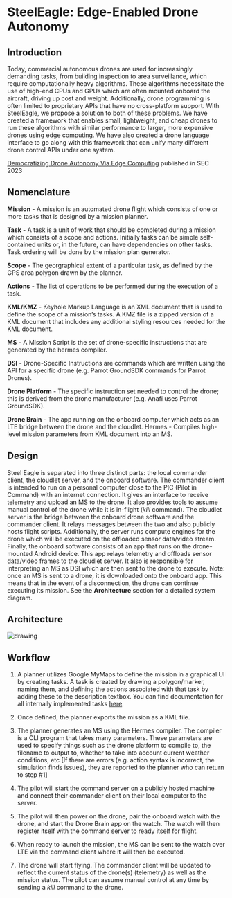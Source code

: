 <!--
SPDX-FileCopyrightText: 2023 Carnegie Mellon University - Satyalab

SPDX-License-Identifier: GPL-2.0-only
-->

SteelEagle: Edge-Enabled Drone Autonomy
===========

Introduction
------------
Today, commercial autonomous drones are used for increasingly demanding tasks, from building inspection to area surveillance, which require
computationally heavy algorithms. These algorithms necessitate the use of high-end CPUs and GPUs which are often mounted onboard the aircraft, driving up
cost and weight. Additionally, drone programming is often limited to proprietary APIs that have no cross-platform support. With SteelEagle, we propose a solution to both of these problems. We have created a framework that enables small, lightweight, and cheap drones to run these 
algorithms with similar performance to larger, more expensive drones using edge computing. We have also created a drone language interface to go along with this framework that can unify many different drone control APIs under one system.

[Democratizing Drone Autonomy Via Edge Computing]() published in SEC 2023

Nomenclature
------------
**Mission** - A mission is an automated drone flight which consists of one or more tasks that is designed by a mission planner.

**Task** - A task is a unit of work that should be completed during a mission which consists of a scope and actions. Initially tasks can be simple self-contained units or, in the future, can have dependencies on other tasks. Task ordering will be done by the mission plan generator.

**Scope** - The georgraphical extent of a particular task, as defined by the GPS area polygon drawn by the planner.

**Actions** - The list of operations to be performed during the execution of a task.

**KML/KMZ** - Keyhole Markup Language is an XML document that is used to define the scope of a mission’s tasks. A KMZ file is a zipped version of a KML document that includes any additional styling resources needed for the KML document.

**MS** - A Mission Script is the set of drone-specific instructions that are generated by the hermes compiler.

**DSI** - Drone-Specific Instructions are commands which are written using the API for a specific drone (e.g. Parrot GroundSDK commands for Parrot Drones).

**Drone Platform** - The specific instruction set needed to control the drone; this is derived from the drone manufacturer (e.g. Anafi uses Parrot GroundSDK).

**Drone Brain** - The app running on the onboard computer which acts as an LTE bridge between the drone and the cloudlet.
Hermes - Compiles high-level mission parameters from KML document into an MS.

Design
------
Steel Eagle is separated into three distinct parts: the local commander client, the cloudlet server, and the onboard software. The commander client is intended to run on a personal computer close to the PIC (Pilot in Command) with an internet connection. It gives an interface to receive telemetry and upload an MS to the drone. It also provides tools to assume manual control of the drone while it is in-flight (_kill_ command). The cloudlet server is the bridge between the onboard drone software and the commander client. It relays messages between the two and also publicly hosts flight scripts. Additionally, the server runs compute engines for the drone which will be executed on the offloaded sensor data/video stream. Finally, the onboard software consists of an app that runs on the drone-mounted Android device. This app relays telemetry and offloads sensor data/video frames to the cloudlet server. It also is responsible for interpreting an MS as DSI which are then sent to the drone to execute. Note: once an MS is sent to a drone, it is downloaded onto the onboard app. This means that in the event of a disconnection, the drone can continue executing its mission. See the **Architecture** section for a detailed system diagram.

Architecture
------------
![drawing](https://docs.google.com/drawings/d/1C_G5kXBvF5zbd1iQ8FaUf4WKSYaBuEyBUcdjsvlQMbg/export/png)

Workflow
--------
1. A planner utilizes Google MyMaps to define the mission in a graphical UI by creating tasks. A task is created by drawing a polygon/marker, naming them, and defining the actions associated with that task by adding these to the description textbox. You can find documentation for all internally implemented tasks [here](https://cmusatyalab.github.io/steel-eagle/).

2. Once defined, the planner exports the mission as a KML file.

3. The planner generates an MS using the Hermes compiler. The compiler is a CLI program that takes many parameters. These parameters are used to specify things such as the drone platform to compile to, the filename to output to, whether to take into account current weather conditions, etc [If there are errors (e.g. action syntax is incorrect, the simulation finds issues), they are reported to the planner who can return to step #1]

4. The pilot will start the command server on a publicly hosted machine and connect their commander client on their local computer to the server.

5. The pilot will then power on the drone, pair the onboard watch with the drone, and start the Drone Brain app on the watch. The watch will then register itself with the command server to ready itself for flight.

6. When ready to launch the mission, the MS can be sent to the watch over LTE via the command client where it will then be executed.

7. The drone will start flying. The commander client will be updated to reflect the current status of the drone(s) (telemetry) as well as the mission status. The pilot can assume manual control at any time by sending a _kill_ command to the drone.

